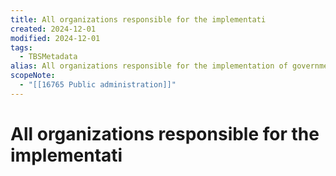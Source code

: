```yaml
---
title: All organizations responsible for the implementati
created: 2024-12-01
modified: 2024-12-01
tags:
  - TBSMetadata
alias: All organizations responsible for the implementation of government policies and for the operation of public services.
scopeNote:
  - "[[16765 Public administration]]"
---
```

# All organizations responsible for the implementati
